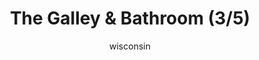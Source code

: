 ---
media: "images/rounds/soviet/bathroom_3.png"
media_type: image
title: The Galley & Bathroom (3/5)
author: [wisconsin]
desc: Marine Kwon Myong-hwa discovers the Kharkovchanka's onboard galley and bathroom.
---